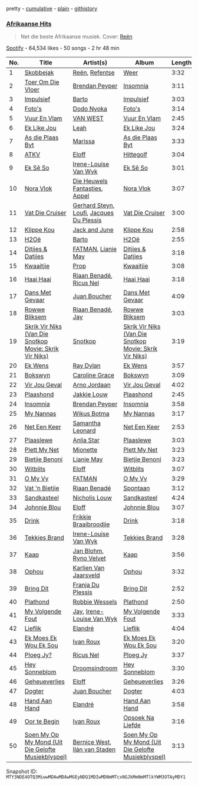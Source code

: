 pretty - [cumulative](/playlists/cumulative/37i9dQZF1DX7bangZ8fzV0.md) - [plain](/playlists/plain/37i9dQZF1DX7bangZ8fzV0) - [githistory](https://github.githistory.xyz/mackorone/spotify-playlist-archive/blob/main/playlists/plain/37i9dQZF1DX7bangZ8fzV0)

### [Afrikaanse Hits](https://open.spotify.com/playlist/37i9dQZF1DX7bangZ8fzV0)

> Net die beste Afrikaanse musiek\. Cover: <a href="https://open.spotify.com/artist/7tIsf2CtmTtj0UGJshHIyB?si=z82HPCqyRGSBdJOu3lF6lg">Reën</a>

[Spotify](https://open.spotify.com/user/spotify) - 64,534 likes - 50 songs - 2 hr 48 min

| No. | Title | Artist(s) | Album | Length |
|---|---|---|---|---|
| 1 | [Skobbejak](https://open.spotify.com/track/1PoFAgfEa11NdWylrd8sCc) | [Reën](https://open.spotify.com/artist/7tIsf2CtmTtj0UGJshHIyB), [Refentse](https://open.spotify.com/artist/5yACoSSz99q9C7n8bKNFxl) | [Weer](https://open.spotify.com/album/4YPFlgvGCWtK0bKrN6qIkz) | 3:32 |
| 2 | [Toer Om Die Vloer](https://open.spotify.com/track/5oMumOpP2Bavh3JyjbOqP5) | [Brendan Peyper](https://open.spotify.com/artist/4K2VQvyBnfU7La65rShI0v) | [Insomnia](https://open.spotify.com/album/0b8YXBab3WjJJWimv8HgBB) | 3:11 |
| 3 | [Impulsief](https://open.spotify.com/track/3AN96mijpWgIeUEJpvCNaO) | [Barto](https://open.spotify.com/artist/4gzfjw2nlFFo1tda8jgJbG) | [Impulsief](https://open.spotify.com/album/7bLPdsKXCDH8CSCSFgAN5L) | 3:03 |
| 4 | [Foto's](https://open.spotify.com/track/6qXoZby29Lp0QmA4NsSE0J) | [Dodo Nyoka](https://open.spotify.com/artist/4ikALYd62or9IJXnjYwcXa) | [Foto's](https://open.spotify.com/album/4hpljUB91UU8TtYSGrRTwU) | 3:14 |
| 5 | [Vuur En Vlam](https://open.spotify.com/track/3EK9M3oCsXhMGLUpjwgvla) | [VAN WEST](https://open.spotify.com/artist/2Tncwyr8LHLTsuSaSIGJMq) | [Vuur En Vlam](https://open.spotify.com/album/2CDlluXHThuUPyHFOP7PZK) | 2:45 |
| 6 | [Ek Like Jou](https://open.spotify.com/track/1xG077ty9EwidOBANZwKlD) | [Leah](https://open.spotify.com/artist/46aCUT92RT7Q9QwhZuaNXh) | [Ek Like Jou](https://open.spotify.com/album/4XP2UPBce2DLra8bZ2DXQp) | 3:24 |
| 7 | [As die Plaas Byt](https://open.spotify.com/track/3ygtwhrpxC9K6vvzTXVfNK) | [Marissa](https://open.spotify.com/artist/2uFAfVNLrN2ewh731Oc0C6) | [As die Plaas Byt](https://open.spotify.com/album/4PGN89EQTVefM2Gfrq1q9z) | 3:33 |
| 8 | [ATKV](https://open.spotify.com/track/5pctBxFOGMxzrR7BfVWMoL) | [Eloff](https://open.spotify.com/artist/0okTBoelHkR40Mr69hmzkR) | [Hittegolf](https://open.spotify.com/album/0e9UjemY2jnFPQFdJdTPjH) | 3:04 |
| 9 | [Ek Sê So](https://open.spotify.com/track/2q8HCRTpxZrqErJ3RqOpRT) | [Irene\-Louise Van Wyk](https://open.spotify.com/artist/1PwYXOqnII5oWshOTTClma) | [Ek Sê So](https://open.spotify.com/album/1w40mnsJMQ65QLtsn5xZhB) | 3:01 |
| 10 | [Nora Vlok](https://open.spotify.com/track/6TVcrV4TEhQiuKjU5Tactz) | [Die Heuwels Fantasties](https://open.spotify.com/artist/0FrkoXLOCHCWfMXw10Apxb), [Appel](https://open.spotify.com/artist/69q4xfNrz04VhJdTQHGUjd) | [Nora Vlok](https://open.spotify.com/album/28mbGMQoZuM1kwHrKpgLfs) | 3:07 |
| 11 | [Vat Die Cruiser](https://open.spotify.com/track/1PIvpkHqj84KC0En6LosWH) | [Gerhard Steyn](https://open.spotify.com/artist/6Ie5sDOdJ9iEUbtjUSaH2t), [Loufi](https://open.spotify.com/artist/389tNFyrtFfDUOStmWjwOl), [Jacques Du Plessis](https://open.spotify.com/artist/1JACnZftdau4Kpt0I8kvTA) | [Vat Die Cruiser](https://open.spotify.com/album/1kfAKry5OJsrxRQsKBX5s1) | 3:00 |
| 12 | [Klippe Kou](https://open.spotify.com/track/0taToNW3mX3M7VflfH6J8V) | [Jack and June](https://open.spotify.com/artist/71XakIJCef4xN3Q1r1DCqq) | [Klippe Kou](https://open.spotify.com/album/0V75WhtPM8xVKoeBmfoTp3) | 2:58 |
| 13 | [H2Oë](https://open.spotify.com/track/6NB2npCHsGXQ059pMhXJzl) | [Barto](https://open.spotify.com/artist/4gzfjw2nlFFo1tda8jgJbG) | [H2Oë](https://open.spotify.com/album/3TXkgPC5iTyXXyJPKR01lP) | 2:55 |
| 14 | [Ditjies & Datjies](https://open.spotify.com/track/1PILq0KMOWhfXaP7eqmS95) | [FATMAN](https://open.spotify.com/artist/1eFYCrnsw8F26Wp5CTUxB3), [Lianie May](https://open.spotify.com/artist/4twrMtMv4MY0x42vuaar9B) | [Ditjies & Datjies](https://open.spotify.com/album/7m3yfmPUbRm6FNFBmdyxD6) | 3:18 |
| 15 | [Kwaaitjie](https://open.spotify.com/track/2NKIqGaDkBuKQLQsGvp2Pq) | [Prop](https://open.spotify.com/artist/3TNxvHZvTgeosFCIYz1BUu) | [Kwaaitjie](https://open.spotify.com/album/3kFEZtMGtoVyQWMNBkVs6z) | 3:08 |
| 16 | [Haai Haai](https://open.spotify.com/track/7oNaAYHagyDVzB8YoyhuMm) | [Riaan Benadé](https://open.spotify.com/artist/7aijVRJ1wOqmLs6NucdtB7), [Ricus Nel](https://open.spotify.com/artist/7Mhp3513Ydxqu2u1JMiQFg) | [Haai Haai](https://open.spotify.com/album/7pcS22M4wts8bcT1pBoB0y) | 3:18 |
| 17 | [Dans Met Gevaar](https://open.spotify.com/track/4EPTBSsuBCIiIjl4Dt4Aof) | [Juan Boucher](https://open.spotify.com/artist/1XyiWEHBHDPuVDaxajN1ZH) | [Dans Met Gevaar](https://open.spotify.com/album/1QDF3wxfhwDJIYrXf4vMEV) | 4:09 |
| 18 | [Rowwe Bliksem](https://open.spotify.com/track/0RwvdQ3H9kSo1lk9IFTBqf) | [Riaan Benadé](https://open.spotify.com/artist/7aijVRJ1wOqmLs6NucdtB7), [Jay](https://open.spotify.com/artist/4KZEdNPtF2AdijUD02qPoj) | [Rowwe Bliksem](https://open.spotify.com/album/3aqGXXhEPT35aGsxTWrHBS) | 3:03 |
| 19 | [Skrik Vir Niks \(Van Die Snotkop Movie: Skrik Vir Niks\)](https://open.spotify.com/track/0N0aty9herXHmfNEzasQT1) | [Snotkop](https://open.spotify.com/artist/0F0l2JFPA3u6cBpaqKCm6J) | [Skrik Vir Niks \(Van Die Snotkop Movie: Skrik Vir Niks\)](https://open.spotify.com/album/1qwFb54zWa4KS1W0swu093) | 3:19 |
| 20 | [Ek Wens](https://open.spotify.com/track/7cYUAAyZDMOLBqhzXCen7S) | [Ray Dylan](https://open.spotify.com/artist/6eUxX7dCHCaXNNMvYtBhxY) | [Ek Wens](https://open.spotify.com/album/7s1ETgKwUedSSPMIJTY6Hg) | 3:57 |
| 21 | [Bokswyn](https://open.spotify.com/track/4ZdEKnyBbsxJf0FRd3rTb5) | [Caroline Grace](https://open.spotify.com/artist/4Nq6DSOfx3sAWV9ED0WtZM) | [Bokswyn](https://open.spotify.com/album/0AUEv3KyWp0AGzlxq0sjud) | 3:09 |
| 22 | [Vir Jou Geval](https://open.spotify.com/track/63jjmPri2msVTjuX1Jdwbw) | [Arno Jordaan](https://open.spotify.com/artist/1BqYfwv0S0mnUZzGp4PfPE) | [Vir Jou Geval](https://open.spotify.com/album/3XWL5eNy3Q2bSOjk9Pwfwx) | 4:02 |
| 23 | [Plaashond](https://open.spotify.com/track/1eiR8emxoRf3vNz84uY08i) | [Jakkie Louw](https://open.spotify.com/artist/6nNrfFTYVccic4ORzpmdLG) | [Plaashond](https://open.spotify.com/album/6ZuvN3qGOlt1MUkNiqLOgn) | 2:45 |
| 24 | [Insomnia](https://open.spotify.com/track/7fQLFDmSuqTnMX0IwjESNg) | [Brendan Peyper](https://open.spotify.com/artist/4K2VQvyBnfU7La65rShI0v) | [Insomnia](https://open.spotify.com/album/0b8YXBab3WjJJWimv8HgBB) | 3:58 |
| 25 | [My Nannas](https://open.spotify.com/track/7AiWpdNAuQtauRiZLRTiin) | [Wikus Botma](https://open.spotify.com/artist/099AZ9nM47Fy3VJ7aLN2Io) | [My Nannas](https://open.spotify.com/album/5aHgjmoL4dh4xbDgzl6rHc) | 3:17 |
| 26 | [Net Een Keer](https://open.spotify.com/track/71tkxqyBp1FnQYMI9R2NQY) | [Samantha Leonard](https://open.spotify.com/artist/0t70FT0xcfRAuHAM8C9Tgw) | [Net Een Keer](https://open.spotify.com/album/1NPoFcEaJg6MkRsHVPeN0M) | 2:53 |
| 27 | [Plaaslewe](https://open.spotify.com/track/45dV2UvbpsG4pvWqzNLHOL) | [Anlia Star](https://open.spotify.com/artist/0ijtg0i2JHKpiiQnyZofqm) | [Plaaslewe](https://open.spotify.com/album/6TO27C8sqynfu2ymExD6Kf) | 3:03 |
| 28 | [Plett My Net](https://open.spotify.com/track/1PGWHOYPHxed0rl9JAWk5v) | [Mionette](https://open.spotify.com/artist/2IATFOSnfbxrL3bL0cxCOu) | [Plett My Net](https://open.spotify.com/album/0LhQ4Tkw4D4GzcmrbPa66Z) | 3:23 |
| 29 | [Bietjie Benoni](https://open.spotify.com/track/5JGkomhAMrzfikSR4BGuYh) | [Lianie May](https://open.spotify.com/artist/4twrMtMv4MY0x42vuaar9B) | [Bietjie Benoni](https://open.spotify.com/album/2ulADrlXBpiPp6fTeI9pl4) | 3:23 |
| 30 | [Witblits](https://open.spotify.com/track/1MJagJs7aC4UJYZK3j5iIO) | [Eloff](https://open.spotify.com/artist/0okTBoelHkR40Mr69hmzkR) | [Witblits](https://open.spotify.com/album/1j0JxyVmQLkrFIZRY4m9xT) | 3:07 |
| 31 | [O My Vy](https://open.spotify.com/track/6UPiIutgybDU0QljOWWUHf) | [FATMAN](https://open.spotify.com/artist/1eFYCrnsw8F26Wp5CTUxB3) | [O My Vy](https://open.spotify.com/album/0vFiwfmHqB84pPcp6tWcbh) | 3:29 |
| 32 | [Vat 'n Bietjie](https://open.spotify.com/track/181RlW4FYWSzaV9xt8xUPQ) | [Riaan Benadé](https://open.spotify.com/artist/7aijVRJ1wOqmLs6NucdtB7) | [Spontaan](https://open.spotify.com/album/25pTHMFYTDNLVnEqRKIVQl) | 3:12 |
| 33 | [Sandkasteel](https://open.spotify.com/track/7KSQOT6KtogmJawfS8cmhZ) | [Nicholis Louw](https://open.spotify.com/artist/7bia2GuWoBGpV5eV4gizJI) | [Sandkasteel](https://open.spotify.com/album/5Pj0DylpJ3P0KvtDhX1b8y) | 4:24 |
| 34 | [Johnnie Blou](https://open.spotify.com/track/4zFtUFGQ7NG6iEM2K5Oca4) | [Eloff](https://open.spotify.com/artist/0okTBoelHkR40Mr69hmzkR) | [Johnnie Blou](https://open.spotify.com/album/0D5L3scMWg5Y08JaqQi4ti) | 3:07 |
| 35 | [Drink](https://open.spotify.com/track/0ES7dRb7iXkQ2GB3FfBfPa) | [Frikkie Braaibroodjie](https://open.spotify.com/artist/2AbLDwbYJ3Fq0dk8Wr0PTL) | [Drink](https://open.spotify.com/album/1TAfabaZ5Y59atQoCqi4jx) | 3:18 |
| 36 | [Tekkies Brand](https://open.spotify.com/track/3bDZnbdUWy02rqFzb5Sooi) | [Irene\-Louise Van Wyk](https://open.spotify.com/artist/1PwYXOqnII5oWshOTTClma) | [Tekkies Brand](https://open.spotify.com/album/05uEJdtdKnM4SjNGpkEuOD) | 3:28 |
| 37 | [Kaap](https://open.spotify.com/track/1EYLPim5kBNKwDCrG48sNW) | [Jan Blohm](https://open.spotify.com/artist/4INPDZ7XS2f8jsp7CMM6WW), [Ryno Velvet](https://open.spotify.com/artist/1qn5hZjDJPBVBFsqLujvyt) | [Kaap](https://open.spotify.com/album/6Tn9J9QxGzgktcULy6CWLF) | 3:56 |
| 38 | [Ophou](https://open.spotify.com/track/2vRJC11heZ6GqkmnqXTnrO) | [Karlien Van Jaarsveld](https://open.spotify.com/artist/25SUuR1e32ukcdYldmAyp5) | [Ophou](https://open.spotify.com/album/4DgQmYYVWDOszCGW7McXWe) | 3:32 |
| 39 | [Bring Dit](https://open.spotify.com/track/0CFG2doHcEGyIIlK7Qq0Oz) | [Franja Du Plessis](https://open.spotify.com/artist/3GsEM7KApCMtRdlUrj1V41) | [Bring Dit](https://open.spotify.com/album/2iRdazzYsOBztAR5V2aiku) | 2:52 |
| 40 | [Plathond](https://open.spotify.com/track/4lVzLsiJSMVeEzd94JSjRk) | [Robbie Wessels](https://open.spotify.com/artist/05RbDB13aoIZwFzHqe8ehO) | [Plathond](https://open.spotify.com/album/3yYGQg48xSnd5jTpYA8hcD) | 2:50 |
| 41 | [My Volgende Fout](https://open.spotify.com/track/1kHQzqhGImGF9kPlgq7Yzh) | [Jay](https://open.spotify.com/artist/4KZEdNPtF2AdijUD02qPoj), [Irene\-Louise Van Wyk](https://open.spotify.com/artist/1PwYXOqnII5oWshOTTClma) | [My Volgende Fout](https://open.spotify.com/album/1FUttDOfsKL1aZw7fcsqAc) | 3:33 |
| 42 | [Lieflik](https://open.spotify.com/track/1owgvsRPtQKcYVJLzpJUpb) | [Elandré](https://open.spotify.com/artist/3Gg20zbz8OVW3iahm8uoYo) | [Lieflik](https://open.spotify.com/album/2Kxe1GVz73wuCwLhWFaUB8) | 4:04 |
| 43 | [Ek Moes Ek Wou Ek Sou](https://open.spotify.com/track/4M5ZYtZaATYEjmCY1I78sR) | [Ivan Roux](https://open.spotify.com/artist/1g1AK4xNX5bIhp6fXLtHbA) | [Ek Moes Ek Wou Ek Sou](https://open.spotify.com/album/4fAIx1F240tedTZvZVouJm) | 3:20 |
| 44 | [Ploeg Jy?](https://open.spotify.com/track/2rLRZ848llZCkbxLV0VhUo) | [Ricus Nel](https://open.spotify.com/artist/7Mhp3513Ydxqu2u1JMiQFg) | [Ploeg Jy](https://open.spotify.com/album/4ab69ZYCFbLWrmDCmDFkyK) | 3:37 |
| 45 | [Hey Sonneblom](https://open.spotify.com/track/4vyQOF8wGtDV6eHsOqWaCG) | [Droomsindroom](https://open.spotify.com/artist/36P4zQxOGCSabr44bXS8kW) | [Hey Sonneblom](https://open.spotify.com/album/4aYcdeTwgsJB1jjV8MON1e) | 3:30 |
| 46 | [Geheueverlies](https://open.spotify.com/track/6uj9EblCmjH3mD68hXYd1J) | [Eloff](https://open.spotify.com/artist/0okTBoelHkR40Mr69hmzkR) | [Geheueverlies](https://open.spotify.com/album/7uxR1ditZkvT9RO8brR8hL) | 3:26 |
| 47 | [Dogter](https://open.spotify.com/track/1PO2llChG41r9NlY7sIeLa) | [Juan Boucher](https://open.spotify.com/artist/1XyiWEHBHDPuVDaxajN1ZH) | [Dogter](https://open.spotify.com/album/2oY1HgguwbO0kgh4sfco2i) | 4:03 |
| 48 | [Hand Aan Hand](https://open.spotify.com/track/0wgq7qI1QTtlto5lfGJ6s9) | [Elandré](https://open.spotify.com/artist/3Gg20zbz8OVW3iahm8uoYo) | [Hand Aan Hand](https://open.spotify.com/album/4FQlZyq5FppU7BrtK93U5Y) | 3:58 |
| 49 | [Oor te Begin](https://open.spotify.com/track/7fDLyEb8DtTKeKTwu8cmWk) | [Ivan Roux](https://open.spotify.com/artist/1g1AK4xNX5bIhp6fXLtHbA) | [Opsoek Na Liefde](https://open.spotify.com/album/1quI6r74xYBDLjb3BOy6IX) | 3:16 |
| 50 | [Soen My Op My Mond \(Uit Die Gelofte Musiekblyspel\)](https://open.spotify.com/track/7k7ZQJ375LWnwr27fodysE) | [Bernice West](https://open.spotify.com/artist/6ZerjgcGZc6DofpCTZu3xx), [Ilán van Staden](https://open.spotify.com/artist/7FUqmUXFmllziX2NgD4Knj) | [Soen My Op My Mond \(Uit Die Gelofte Musiekblyspel\)](https://open.spotify.com/album/1tNfmhPmCAvg0Myyyhl5fa) | 3:13 |

Snapshot ID: `MTY3NDE4OTQ3MiwwMDAwMDAwMGEyNDQ1MDIwMDNmMTcxNGJkMmNmMTlkYWM3OTAyMDY1`
